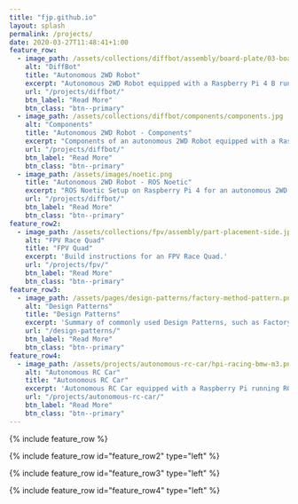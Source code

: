```yaml
---
title: "fjp.github.io"
layout: splash
permalink: /projects/
date: 2020-03-27T11:48:41+1:00
feature_row:
  - image_path: /assets/collections/diffbot/assembly/board-plate/03-board-plate-front-left.jpg
    alt: "DiffBot"
    title: "Autonomous 2WD Robot"
    excerpt: "Autonomous 2WD Robot equipped with a Raspberry Pi 4 B running ROS melodic to sense and act in an environment."
    url: "/projects/diffbot/"
    btn_label: "Read More"
    btn_class: "btn--primary"
  - image_path: /assets/collections/diffbot/components/components.jpg
    alt: "Components"
    title: "Autonomous 2WD Robot - Components"
    excerpt: "Components of an autonomous 2WD Robot equipped with a Raspberry Pi 4 B running ROS melodic to sense and act in an environment."
    url: "/projects/diffbot/"
    btn_label: "Read More"
    btn_class: "btn--primary"
  - image_path: /assets/images/noetic.png
    title: "Autonomous 2WD Robot - ROS Noetic"
    excerpt: "ROS Noetic Setup on Raspberry Pi 4 for an autonomous 2WD Robot to sense and act in an environment."
    url: "/projects/diffbot/"
    btn_label: "Read More"
    btn_class: "btn--primary"
feature_row2:
  - image_path: /assets/collections/fpv/assembly/part-placement-side.jpg
    alt: "FPV Race Quad"
    title: "FPV Quad"
    excerpt: 'Build instructions for an FPV Race Quad.'
    url: "/projects/fpv/"
    btn_label: "Read More"
    btn_class: "btn--primary"
feature_row3:
  - image_path: /assets/pages/design-patterns/factory-method-pattern.png
    alt: "Design Patterns"
    title: "Design Patterns"
    excerpt: 'Summary of commonly used Design Patterns, such as Factory, Facade, Model View Controller.'
    url: "/design-patterns/"
    btn_label: "Read More"
    btn_class: "btn--primary"
feature_row4:
  - image_path: /assets/projects/autonomous-rc-car/hpi-racing-bmw-m3.png
    alt: "Autonomous RC Car"
    title: "Autonomous RC Car"
    excerpt: 'Autonomous RC Car equipped with a Raspberry Pi running ROS and Arduino to control its servos.'
    url: "/projects/autonomous-rc-car/"
    btn_label: "Read More"
    btn_class: "btn--primary"
---
```


{% include feature_row %}

{% include feature_row id="feature_row2" type="left" %}

{% include feature_row id="feature_row3" type="left" %}

{% include feature_row id="feature_row4" type="left" %}
